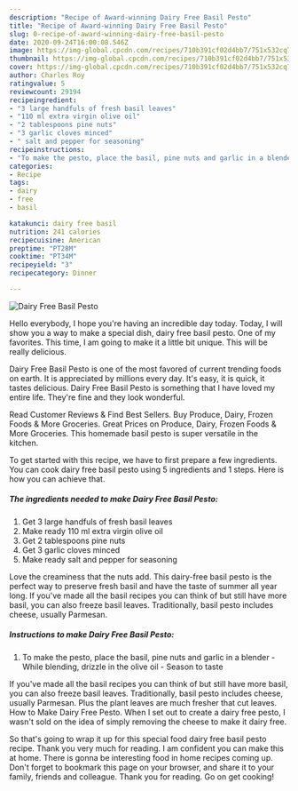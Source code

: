 ```yaml
---
description: "Recipe of Award-winning Dairy Free Basil Pesto"
title: "Recipe of Award-winning Dairy Free Basil Pesto"
slug: 0-recipe-of-award-winning-dairy-free-basil-pesto
date: 2020-09-24T16:00:08.546Z
image: https://img-global.cpcdn.com/recipes/710b391cf02d4bb7/751x532cq70/dairy-free-basil-pesto-recipe-main-photo.jpg
thumbnail: https://img-global.cpcdn.com/recipes/710b391cf02d4bb7/751x532cq70/dairy-free-basil-pesto-recipe-main-photo.jpg
cover: https://img-global.cpcdn.com/recipes/710b391cf02d4bb7/751x532cq70/dairy-free-basil-pesto-recipe-main-photo.jpg
author: Charles Roy
ratingvalue: 5
reviewcount: 29194
recipeingredient:
- "3 large handfuls of fresh basil leaves"
- "110 ml extra virgin olive oil"
- "2 tablespoons pine nuts"
- "3 garlic cloves minced"
- " salt and pepper for seasoning"
recipeinstructions:
- "To make the pesto, place the basil, pine nuts and garlic in a blender While blending, drizzle in the olive oil Season to taste"
categories:
- Recipe
tags:
- dairy
- free
- basil

katakunci: dairy free basil 
nutrition: 241 calories
recipecuisine: American
preptime: "PT28M"
cooktime: "PT34M"
recipeyield: "3"
recipecategory: Dinner

---
```



![Dairy Free Basil Pesto](https://img-global.cpcdn.com/recipes/710b391cf02d4bb7/751x532cq70/dairy-free-basil-pesto-recipe-main-photo.jpg)

Hello everybody, I hope you're having an incredible day today. Today, I will show you a way to make a special dish, dairy free basil pesto. One of my favorites. This time, I am going to make it a little bit unique. This will be really delicious.

Dairy Free Basil Pesto is one of the most favored of current trending foods on earth. It is appreciated by millions every day. It's easy, it is quick, it tastes delicious. Dairy Free Basil Pesto is something that I have loved my entire life. They're fine and they look wonderful.

Read Customer Reviews &amp; Find Best Sellers. Buy Produce, Dairy, Frozen Foods &amp; More Groceries. Great Prices on Produce, Dairy, Frozen Foods &amp; More Groceries. This homemade basil pesto is super versatile in the kitchen.


To get started with this recipe, we have to first prepare a few ingredients. You can cook dairy free basil pesto using 5 ingredients and 1 steps. Here is how you can achieve that.

<!--inarticleads1-->

##### The ingredients needed to make Dairy Free Basil Pesto:

1. Get 3 large handfuls of fresh basil leaves
1. Make ready 110 ml extra virgin olive oil
1. Get 2 tablespoons pine nuts
1. Get 3 garlic cloves minced
1. Make ready  salt and pepper for seasoning


Love the creaminess that the nuts add. This dairy-free basil pesto is the perfect way to preserve fresh basil and have the taste of summer all year long. If you&#39;ve made all the basil recipes you can think of but still have more basil, you can also freeze basil leaves. Traditionally, basil pesto includes cheese, usually Parmesan. 

<!--inarticleads2-->

##### Instructions to make Dairy Free Basil Pesto:

1. To make the pesto, place the basil, pine nuts and garlic in a blender - While blending, drizzle in the olive oil - Season to taste


If you&#39;ve made all the basil recipes you can think of but still have more basil, you can also freeze basil leaves. Traditionally, basil pesto includes cheese, usually Parmesan. Plus the plant leaves are much fresher that cut leaves. How to Make Dairy Free Pesto. When I set out to create a dairy free pesto, I wasn&#39;t sold on the idea of simply removing the cheese to make it dairy free. 

So that's going to wrap it up for this special food dairy free basil pesto recipe. Thank you very much for reading. I am confident you can make this at home. There is gonna be interesting food in home recipes coming up. Don't forget to bookmark this page on your browser, and share it to your family, friends and colleague. Thank you for reading. Go on get cooking!
